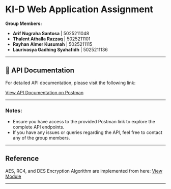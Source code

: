 # KI-D Web Application Assignment

**Group Members:**
- **Arif Nugraha Santosa** | 5025211048
- **Thalent Athalla Razzaq** | 5025211101
- **Rayhan Almer Kusumah** | 5025211115
- **Laurivasya Gadhing Syahafidh** | 5025211136

---

## 📄 API Documentation

For detailed API documentation, please visit the following link:

[View API Documentation on Postman](https://documenter.getpostman.com/view/31071064/2sAXxTcWWQ)

---

### Notes:
- Ensure you have access to the provided Postman link to explore the complete API endpoints.
- If you have any issues or queries regarding the API, feel free to contact any of the group members.

---

## Reference

AES, RC4, and DES Encryption Algorithm are implemented from here:
[View Module](https://github.com/arsitektur-jaringan-komputer/Modul-Keamanan-Informasi?tab=readme-ov-file#introduction)

---
